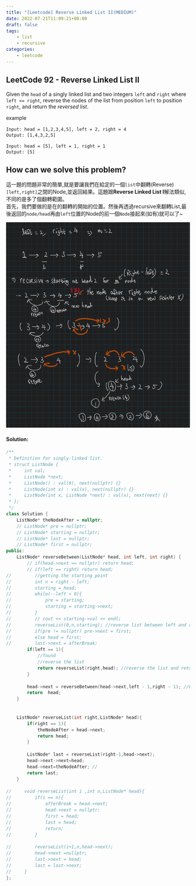 ```yaml
---
title: "[Leetcode] Reverse Linked List II(MEDIUM)"
date: 2022-07-21T11:09:21+08:00
draft: false
tags:
    - list
    - recursive
categories:
    - leetcode
---
```





## LeetCode 92 -  Reverse Linked List II
Given the `head` of a singly linked list and two integers `left` and `right` where `left <= right`, reverse the nodes of the list from position `left` to position `right`, and return the *reversed list*.

example
```
Input: head = [1,2,3,4,5], left = 2, right = 4
Output: [1,4,3,2,5]
```
```
Input: head = [5], left = 1, right = 1
Output: [5]
```

## How can we solve this problem?
這一題的問題非常的簡單,就是要讓我們在給定的一個`list`中翻轉(Reverse)`[left,right]`之間的Node,並返回結果。這題跟**Reverse Linked List I**解法類似,不同的是多了個翻轉範圍。  
首先，我們要做的是在的翻轉的開始的位置。然後再透過recursive來翻轉List,最後返回的`node/head`再由`left`位置的Node的前一個`Node`接起來(如有)就可以了~

![LeetCode92](/images/leetcodesHelper/92-helper.png)
#### Solution:

```c++
/**
 * Definition for singly-linked list.
 * struct ListNode {
 *     int val;
 *     ListNode *next;
 *     ListNode() : val(0), next(nullptr) {}
 *     ListNode(int x) : val(x), next(nullptr) {}
 *     ListNode(int x, ListNode *next) : val(x), next(next) {}
 * };
 */
class Solution {
    ListNode* theNodeAfter = nullptr;
    // ListNode* pre = nullptr;
    // ListNode* starting = nullptr;
    // ListNode* last = nullptr;
    // ListNode* first = nullptr;
public:
    ListNode* reverseBetween(ListNode* head, int left, int right) {
        // if(head->next == nullptr) return head;
        // if(left == right) return head;
//         //getting the starting point
//         int n = right - left;
//         starting = head;
//         while(--left > 0){
//             pre = starting;
//             starting = starting->next;
//         }
//         // cout << starting->val << endl;
//         reverseList(0,n,starting); //reverse list between left and right
//         if(pre != nullptr) pre->next = first;
//         else head = first;
//         last->next = afterBreak;
        if(left == 1){
            //found
            //reverse the list
            return reverseList(right,head); //reverse the list and return the new head which node is the right node
        }
        
        head->next = reverseBetween(head->next,left - 1,right - 1); //keep finding the starting point
        return  head;
    }

    
    ListNode* reverseList(int right,ListNode* head){ 
        if(right == 1){
            theNodeAfter = head->next;
            return head;
        }
        
        ListNode* last = reverseList(right-1,head->next); 
        head->next->next=head;
        head->next=theNodeAfter; //
        return last;
    }
    
//     void reverseList(int i ,int n,ListNode* head){ 
//         if(i == n){
//             afterBreak = head->next;
//             head->next = nullptr;
//             first = head;
//             last = head;
//             return;
//         }
        
//         reverseList(i+1,n,head->next); 
//         head->next =nullptr;
//         last->next = head;
//         last = last->next;
//     }
};
```


